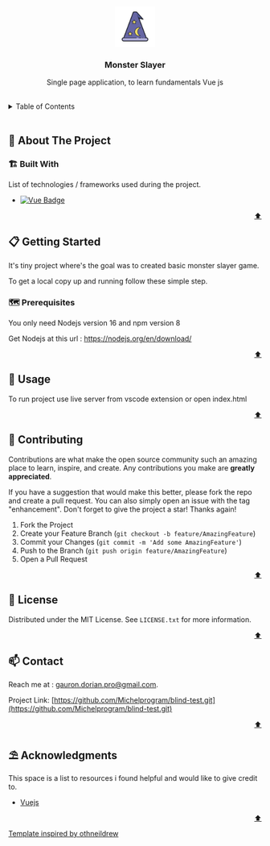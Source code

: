 <div id="top"></div>



<!-- PROJECT LOGO -->
<br />
<div align="center">
    <img src="magicien.png" alt="Logo" width="80" height="80">

  <h3 align="center">Monster Slayer</h3>

  <p align="center">Single page application, to learn fundamentals Vue js</p>
</div>

 <br />  

<!-- TABLE OF CONTENTS -->
<details>
  <summary>Table of Contents</summary>
  <ol>
    <li>
      <a href="#about-the-project">🧭 About The Project</a>
      <ul>
        <li><a href="#built-with">🏗️ Built With</a></li>
      </ul>
    </li>
    <li>
      <a href="#getting-started">📋 Getting Started</a>
      <ul>
        <li><a href="#prerequisites">🗺️ Prerequisites</a></li>
        <li><a href="#installation">⚙️ Installation</a></li>
      </ul>
    </li>
    <li><a href="#usage">💾 Usage</a></li>
    <li><a href="#contributing">🔗 Contributing</a></li>
    <li><a href="#license">📰 License</a></li>
    <li><a href="#contact">📫 Contact</a></li>
    <li><a href="#acknowledgments">⛱️ Acknowledgments</a></li>
  </ol>
</details>

<br>



<!-- ABOUT THE PROJECT -->
## 🧭 About The Project

### 🏗️ Built With

List of technologies / frameworks used during the project.

* [![Vue Badge](https://img.shields.io/badge/Vue.js-35495E?style=for-the-badge&logo=vue.js&logoColor=4FC08D)](https://vuejs.org/)

<p align="right"><a href="#top">⬆️</a></p>




<!-- GETTING STARTED -->
## 📋 Getting Started

It's tiny project where's the goal was to created basic monster slayer game.

To get a local copy up and running follow these simple step.

### 🗺️ Prerequisites

You only need Nodejs version 16 and npm version 8

Get Nodejs at this url : https://nodejs.org/en/download/

<p align="right"><a href="#top">⬆️</a></p>


<!-- USAGE EXAMPLES -->
## 💾 Usage

To run project use live server from vscode extension or open index.html

<p align="right"><a href="#top">⬆️</a></p>



<!-- CONTRIBUTING -->
## 🔗 Contributing

Contributions are what make the open source community such an amazing place to learn, inspire, and create. Any contributions you make are **greatly appreciated**.

If you have a suggestion that would make this better, please fork the repo and create a pull request. You can also simply open an issue with the tag "enhancement".
Don't forget to give the project a star! Thanks again!

1. Fork the Project
2. Create your Feature Branch (`git checkout -b feature/AmazingFeature`)
3. Commit your Changes (`git commit -m 'Add some AmazingFeature'`)
4. Push to the Branch (`git push origin feature/AmazingFeature`)
5. Open a Pull Request

<p align="right"><a href="#top">⬆️</a></p>




<!-- LICENSE -->
## 📰 License

Distributed under the MIT License. See `LICENSE.txt` for more information.

<p align="right"><a href="#top">⬆️</a></p>




<!-- CONTACT -->
## 📫 Contact

Reach me at : gauron.dorian.pro@gmail.com.

Project Link: [https://github.com/Michelprogram/blind-test.git](https://github.com/Michelprogram/blind-test.git)

<p align="right"><a href="#top">⬆️</a></p>




<!-- ACKNOWLEDGMENTS -->
## ⛱️ Acknowledgments

This space is a list to resources i found helpful and would like to give credit to.

* [Vuejs](https://vuejs.org/guide/introduction.html)

<p align="right"><a href="#top">⬆️</a></p>

<a href="https://github.com/othneildrew/Best-README-Template">Template inspired by othneildrew</a>
